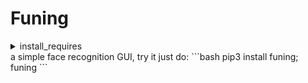 # Funing
<details>
    <summary>
        install_requires
    </summary>
```python
install_requires=[
    ########################################################################
    # 'opencv-python',                                                     #
    # 'dlib',                                                              #
    # 'face-recognition',                                                  #
    ########################################################################
    # Installing them on Windows requires installing Visual Studio, so you #
    # should install them manually, and it will guide you when the app     #
    # starts.                                                              #
    ########################################################################
    'language_data',
    'langcodes',
    'pony',
    'pyyaml',
]
```
</details>
a simple face recognition GUI, try it just do:  
```bash
pip3 install funing; funing
```